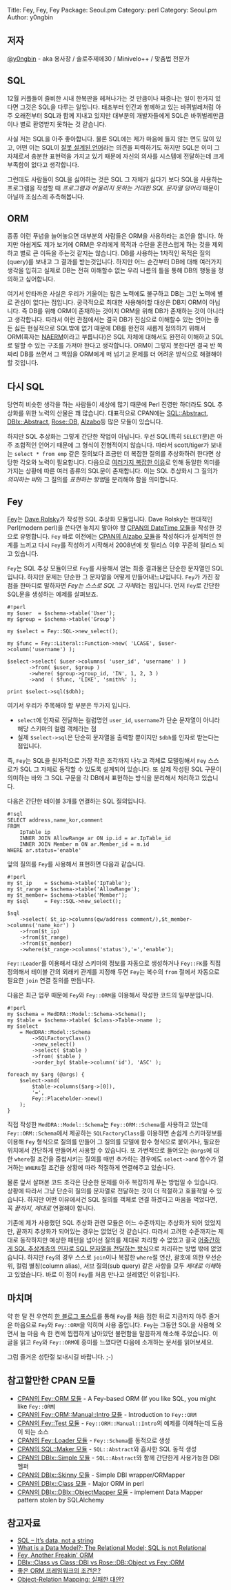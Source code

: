 Title:    Fey, Fey, Fey
Package:  Seoul.pm
Category: perl
Category: Seoul.pm
Author:   y0ngbin

저자
-----
[@y0ngbin][twitter-y0ngbin] - aka 용사장 / 솔로주제에30 / Minivelo++ / 맞춤법 전문가

SQL
----

12월 커플들이 즐비한 시내 한복판을 헤쳐나가는 것 만큼이나
짜증나는 일이 한가지 있다면 그것은 SQL을 다루는 일입니다.
태초부터 인간과 함께하고 있는 바퀴벌레처럼 아주 오래전부터
SQL과 함께 지내고 있지만 대부분의 개발자들에게 SQL은 바퀴벌레만큼이나
별로 환영받지 못하는 것 같습니다.

사실 저는 SQL을 아주 좋아합니다.
물론 SQL에는 제가 마음에 들지 않는 면도 많이 있고,
어떤 이는 SQL이 [잘못 설계된 언어][sql-is-not-relational]라는
의견을 피력하기도 하지만 SQL은 이미 그 자체로서 충분한 표현력을
가지고 있기 때문에 자신의 의사를 시스템에 전달하는데
크게 부족함이 없다고 생각합니다.

그런데도 사람들이 SQL을 싫어하는 것은
SQL 그 자체가 싫다기 보다 SQL을 사용하는 프로그램을 작성할 때
*프로그램과 어울리지 못하는 거대한 SQL 문자열 덩어리*
때문이 아닐까 조심스레 추측해봅니다.



ORM
----

종종 이런 푸념을 늘어놓으면 대부분의 사람들은 ORM을 사용하라는 조언을 합니다.
하지만 아쉽게도 제가 보기에 ORM은 우리에게 목적과 수단을 혼란스럽게 하는 것을
제외하고 별로 큰 이득을 주는것 같지는 않습니다.
DB를 사용하는 1차적인 목적은 질의(query)를 보내고 그 결과를 받는것입니다.
하지만 어느 순간부터 DB에 대해 여러가지 생각을 입히고
실제로 DB는 전혀 이해할수 없는 우리 나름의 틀을 통해
DB의 행동을 정의하고 싶어합니다.

여기서 안타까운 사실은 우리가 기울이는 많은 노력에도 불구하고
DB는 그런 노력에 별로 관심이 없다는 점입니다.
궁극적으로 최대한 사용해야할 대상은 DB지  ORM이 아닙니다.
즉 DB를 위해 ORM이 존재하는 것이지
ORM을 위해 DB가 존재하는 것이 아니라고 생각합니다.
따라서 이런 관점에서는 결국 DB가 진심으로 이해할수 있는 언어는
좋든 싫든 현실적으로 SQL밖에 없기 때문에 DB를 완전히 새롭게 정의하기 위해서
ORM(혹자는 [NAERM][jeens-drip]이라고 부릅니다)은 SQL 자체에 대해서도
완전히 이해하고 SQL로 말할 수 있는 구조를 가져야 한다고 생각합니다.
ORM이 그렇지 못한다면 결국 반 쪽짜리 DB를 쓰면서
그 책임을 ORM에게 떠 넘기고 문제를 더 어려운 방식으로 해결해야 할 것입니다.

다시 SQL
---------

당연히 비슷한 생각을 하는 사람들이 세상에 많기 때문에
Perl 진영만 하더라도 SQL 추상화를 위한 노력의 산물은 꽤 많습니다.
대표적으로 CPAN에는 [SQL::Abstract][cpan-sql-abstract],
[DBIx::Abstract][cpan-dbix-abstract], [Rose::DB][cpan-rose-db],
[Alzabo][cpan-alzabo]등 많은 모듈이 있습니다.

하지만 SQL 추상화는 그렇게 간단한 작업이 아닙니다.
우선 SQL(특히 `SELECT`문)은 아주 조합적인 언어기 때문에
그 형식이 전형적이지 않습니다.
따라서 scott/tiger가 보내는 `select * from emp` 같은 질의보다
조금만 더 복잡한 질의를 추상화하려 한다면 상당한 각오와 노력이 필요합니다.
다음으로 [여러가지 복잡한 이유][wikipedia-sql]로 인해
동일한 의미를 가지는 상황에 따른 여러 종류의 SQL문이 존재합니다.
이는 SQL 추상화시 그 질의가 *의미하는 바*와
그 질의를 *표현하는 방법*을 분리해야 함을 의미합니다.



Fey
----

[Fey][cpan-fey]는 [Dave Rolsky][author-cpan-drolsky]가 작성한 SQL 추상화 모듈입니다.
Dave Rolsky는 현대적인 Perl(modern perl)을 쓴다면 놓치지 말아야 할
[CPAN의 DateTime 모듈][cpan-datetime]을 작성한 것으로 유명합니다.
`Fey` 바로 이전에는 [CPAN의 Alzabo 모듈][cpan-alzabo]을 작성하다가
설계적인 한계를 느끼고 다시 `Fey`를 작성하기 시작해서
2008년에 첫 릴리스 이후 꾸준히 릴리스 되고 있습니다.

`Fey`는 SQL 추상 모듈이므로 `Fey`를 사용해서 얻는
최종 결과물은 단순한 문자열인 SQL입니다.
하지만 문제는 단순한 그 문자열을 어떻게 만들어내느냐입니다.
`Fey`가 가진 장점을 한마디로 말하자면 *Fey는 스스로 SQL 그 자체*라는 점입니다.
먼저 `Fey`로 간단한 SQL문을 생성하는 예제를 살펴보죠.

    #!perl
    my $user  = $schema->table('User');
    my $group = $schema->table('Group')
    
    my $select = Fey::SQL->new_select();
    
    my $func = Fey::Literal::Function->new( 'LCASE', $user->column('username') );
    
    $select->select( $user->columns( 'user_id', 'username' ) )
           ->from( $user, $group )
           ->where( $group->group_id, 'IN', 1, 2, 3 )
           ->and  ( $func, 'LIKE', 'smith%' );
    
    print $select->sql($dbh);

여기서 우리가 주목해야 할 부분은 두가지 입니다.

* `select`에 인자로 전달하는 컬럼명인 `user_id`, `username`가
  단순 문자열이 아니라 해당 스키마의 컬럼 객체라는 점
* 실제 `$select->sql`은 단순히 문자열을 출력할 뿐이지만
  `$dbh`를 인자로 받는다는 점입니다.

즉, `Fey`는 SQL을 원자적으로 가장 작은 조각까지 나누고 객체로 모델링해서
`Fey` 스스로가 SQL 그 자체로 동작할 수 있도록 설계되어 있습니다.
또 실제 작성된 SQL 구문이 의미하는 바와 그 SQL 구문을
각 DB에서 표현하는 방식을 분리해서 처리하고 있습니다.

다음은 간단한 테이블 3개를 연결하는 SQL 질의입니다.

    #!sql
    SELECT address,name_kor,comment
    FROM
        IpTable ip
        INNER JOIN AllowRange ar ON ip.id = ar.IpTable_id
        INNER JOIN Member m ON ar.Member_id = m.id
    WHERE ar.status='enable'

앞의 질의를 `Fey`를 사용해서 표현하면 다음과 같습니다.

    #!perl
    my $t_ip    = $schema->table('IpTable');
    my $t_range = $schema->table('AllowRange');
    my $t_member= $schema->table('Member');
    my $sql     = Fey::SQL->new_select();
    
    $sql
        ->select( $t_ip->columns(qw/address comment/),$t_member->columns('name_kor') )
        ->from($t_ip)
        ->from($t_range)
        ->from($t_member)
        ->where($t_range->columns('status'),'=','enable');

`Fey::Loader`를 이용해서 대상 스키마의 정보를 자동으로 생성하거나
`Fey::FK`를 직접 정의해서 테이블 간의 외래키 관계를 지정해 두면
`Fey`는 복수의 `from` 절에서 자동으로 필요한 `join` 연결 질의를 만듭니다.

다음은 최근 업무 때문에 `Fey`와 `Fey::ORM`을 이용해서 작성한 코드의 일부분입니다.

    #!perl
    my $schema = MedDRA::Model::Schema->Schema();
    my $table = $schema->table( $class->Table->name );
    my $select
        = MedDRA::Model::Schema
            ->SQLFactoryClass()
            ->new_select()
            ->select( $table )
            ->from( $table )
            ->order_by( $table->column('id'), 'ASC' );
    
    foreach my $arg (@args) {
        $select->and(
            $table->columns($arg->[0]),
            '=',
            Fey::Placeholder->new()
        );
    }

직접 작성한 `MedDRA::Model::Schema`는 `Fey::ORM::Schema`를 사용하고 있는데
`Fey::ORM::Schema`에서 제공하는 `SQLFactoryClass`를 이용하면
손쉽게 스키마정보를 이용해 `Fey` 형식으로 질의를 만들어 그 질의를 모델에
함수 형식으로 붙이거나, 필요한 위치에서 간단하게 만들어서 사용할 수 있습니다.
또 가변적으로 들어오는 `@args`에 대한 `where`절 조건을 중첩시키는 질의를
매번 추가하는 경우에도 `select->and` 함수가 열거하는 `WHERE`절 조건을
상황에 따라 적절하게 연결해주고 있습니다.

물론 앞서 살펴본 코드 조각은 단순한 문제를 아주 복잡하게 푸는 방법일 수 있습니다.
상황에 따라서 그냥 단순히 질의를 문자열로 전달하는 것이
더 적절하고 효율적일 수 있습니다.
하지만 어떤 이유에서건 SQL 질의를 객체로 연결 하겠다고 마음을 먹었다면,
꼭 *끝까지*, *제대로* 연결해야 합니다.

기존에 제가 사용했던 SQL 추상화 관련 모듈은 어느 수준까지는
추상화가 되어 있었지만, 끝까지 추상화가 되어있는 경우는 없었던 것 같습니다.
따라서 고려한 수준까지는 제대로 동작하지만 예상한 패턴을 넘어선 질의를
제대로 처리할 수 없었고 결국
[어중간하게 SQL 추상계층의 인자로 SQL 문자열을 전달하는 방식][join-table-sql-abstract]으로
처리하는 방법 밖에 없었습니다.
하지만 `Fey`의 경우 스스로 `join`이나 복잡한 `where`절 연산,
괄호에 의한 우선순위, 컬럼 별칭(column alias), 서브 질의(sub query)
같은 사항을 모두 *제대로 이해*하고 있었습니다.
바로 이 점이 `Fey`를 처음 만나고 설레였던 이유입니다.



마치며
------

약 한 달 전 우연히 [한 블로그 포스트][sql-its-data]를 통해 `Fey`를 처음 접한 뒤로
지금까지 아주 즐거운 마음으로 `Fey`와 `Fey::ORM`을 익히며 사용 중입니다.
`Fey`는 그동안 SQL을 사용해 오면서 늘 마음 속 한 켠에
찝찝하게 남아있던 불편함을 말끔하게 해소해 주었습니다.
이 글을 읽고 `Fey`와 `Fey::ORM`에 흥미를 느꼈다면 다음에 소개하는 문서를 읽어보세요.

그럼 즐거운 성탄절 보내시길 바랍니다. ;-)



참고할만한 CPAN 모듈
---------------------

* [CPAN의 Fey::ORM 모듈][cpan-fey-orm] - A Fey-based ORM (If you like SQL, you might like `Fey::ORM`)
* [CPAN의 Fey::ORM::Manual::Intro 모듈][cpan-fey-orm-manual-intro] - Introduction to `Fey::ORM`
* [CPAN의 Fey::Test 모듈][cpan-fey-test] - `Fey::ORM::Manual::Intro`의 예제를 이해하는데 도움이 되는 소스
* [CPAN의 Fey::Loader 모듈][cpan-fey-loader] - `Fey::Schema`를 동적으로 생성
* [CPAN의 SQL::Maker 모듈][cpan-sql-maker] - `SQL::Abstract`와 흡사한 SQL 동적 생성 
* [CPAN의 DBIx::Simple 모듈][cpan-dbix-simple] - `SQL::Abstract`와 함께 간단한게 사용가능한 DBI 헬퍼
* [CPAN의 DBIx::Skinny 모듈][cpan-dbix-skinny] - Simple DBI wrapper/ORMapper
* [CPAN의 DBIx::Class 모듈][cpan-dbix-class] - Major ORM in perl
* [CPAN의 DBIx::DBIx::ObjectMapper 모듈][cpan-dbix-objectmapper] - implement Data Mapper pattern stolen by SQLAlchemy



참고자료
---------

* [SQL – It’s data, not a string][sql-its-data]
* [What is a Data Model?; The Relational Model; SQL is not Relational][sql-is-not-relational]
* [Fey, Another Freakin' ORM][fey-another-freaking-orm]
* [DBIx::Class vs Class::DBI vs Rose::DB::Object vs Fey::ORM][perl-orm-war]
* [좋은 ORM 프레임워크의 조건은?][good-orm-framework]
* [Object-Relation Mapping: 실패한 대안?][orm-is-not-good]



[author-cpan-drolsky]:          http://search.cpan.org/~drolsky/
[cpan-alzabo]:                  http://search.cpan.org/perldoc?Alzabo
[cpan-datetime]:                http://search.cpan.org/perldoc?DateTime
[cpan-dbix-abstract]:           http://search.cpan.org/perldoc?DBIx::Abstract
[cpan-dbix-class]:              http://search.cpan.org/perldoc?DBIx::Class
[cpan-dbix-simple]:             http://search.cpan.org/perldoc?DBIx::Simple
[cpan-dbix-skinny]:             http://search.cpan.org/perldoc?DBIx::Skinny
[cpan-dbix-objectmapper]:       http://search.cpan.org/perldoc?DBIx::ObjectMapper
[cpan-fey-loader]:              http://search.cpan.org/perldoc?Fey::Loader
[cpan-fey-orm-manual-intro]:    http://search.cpan.org/perldoc?Fey::ORM::Manual::Intro
[cpan-fey-orm]:                 http://search.cpan.org/perldoc?Fey::ORM
[cpan-fey-test]:                http://search.cpan.org/perldoc?Fey::Test
[cpan-fey]:                     http://search.cpan.org/perldoc?Fey
[cpan-rose-db]:                 http://search.cpan.org/perldoc?Rose::DB
[cpan-sql-abstract]:            http://search.cpan.org/perldoc?SQL::Abstract
[cpan-sql-maker]:               http://search.cpan.org/perldoc?SQL::Maker
[fey-another-freaking-orm]:     http://www.houseabsolute.com/presentations/fey-yaform/index.html
[good-orm-framework]:           http://langdev.net/post/49
[jeens-drip]:                   http://twitter.com/#!/JEEN_LEE/status/9599538457223168
[join-table-sql-abstract]:      http://www.perlmonks.org/index.pl?node_id=691501
[orm-is-not-good]:              http://ageldama.egloos.com/3198027
[perl-orm-war]:                 http://blog.afoolishmanifesto.com/archives/822
[sql-is-not-relational]:        http://www.houseabsolute.com/presentations/sql-is-not-relational/start.html
[sql-its-data]:                 http://acidcycles.wordpress.com/2010/04/03/sql-its-data-not-a-string/
[twitter-y0ngbin]:              http://twitter.com/y0ngbin
[wikipedia-sql]:                http://en.wikipedia.org/wiki/SQL#Cross-vendor_portability
